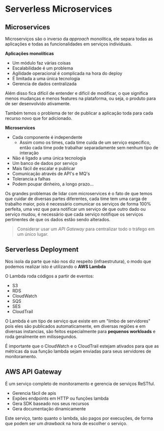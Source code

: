 # Serverless Microservices

## Microservices

Microserviços são o inverso da *approach* monolítica, ele separa todas as aplicações e todas as funcionalidades em serviços individuais.

**Aplicações monolíticas**

- Um módulo faz várias coisas
- Escalabilidade é um problema
- Agilidade operacional é complicada na hora do deploy
- É limitada a uma única tecnologia
- Gerencia de dados centralizada

Além disso fica difícil de entender e difícil de modificar, o que significa menos mudanças e menos features na plataforma, ou seja, o produto para de ser desenvolvido ativamente.

Também temos o problema de ter de publicar a aplicação toda para cada recurso novo que for adicionado.

**Microservices**

- Cada componente é independente
  - Assim como os times, cada time cuida de um serviço especifico, então cada time pode trabalhar separadamente sem nenhum tipo de interação
- Não é ligado a uma única tecnologia
- Um banco de dados por serviço
- Mais fácil de escalar e publicar
- Comunicação através de API's e MQ's
- Tolerancia a falhas
- Podem poupar dinheiro, a longo prazo…

Os grandes problemas de lidar com microservices é o fato de que temos que cuidar de diversas partes diferentes, cada time tem uma carga de trabalho maior, pois é necessário comunicar os serviços de forma 100% perfeita, uma vez que para notificar um serviço de que outro dado ou serviço mudou, é necessário que cada serviço notifique os serviços pertinentes de que os dados estão sendo alterados.

> Considerar usar um *API Gateway* para centralizar todo o tráfego em um único lugar.

## Serverless Deployment

Nos isola da parte que não nos diz respeito (infraestrutura), o modo que podemos realizar isto é utilizando o **AWS Lambda**

O Lambda roda códigos a partir de eventos:

- S3
- RDS
- CloudWatch
- SQS
- SES
- CloudTrail

O Lambda é um tipo de serviço que existe em um "limbo de servidores" pois eles são publicados automaticamente, em diversas regiões e em diversas instancias, são feitos especialmente para **pequenos workloads** e roda geralmente em milissegundos.

É importante que o CloudWatch e o CloudTrail estejam ativados para que as métricas da sua função lambda sejam enviadas para seus servidores de monitoramento.

## AWS API Gateway

É um serviço completo de monitoramento e gerencia de serviços ReSTful.

- Gerencia fácil de apis
- Expões endpoints em HTTP ou funções lambda
- Gera SDK baseado nos seus recursos
- Gera documentação dinamicamente

Este serviço, tanto quanto o lambda, são pagos por execuções, de forma que podem ser um *drawback* na hora de escolher o serviço.

